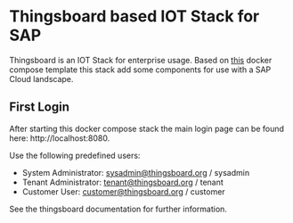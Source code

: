 # Thingsboard based IOT Stack for SAP

Thingsboard is an IOT Stack for enterprise usage. Based on [this](https://thingsboard.io/docs/user-guide/install/docker/) docker compose template this stack add some components for use with a SAP Cloud landscape.

## First Login

After starting this docker compose stack the main login page can be found here: http://localhost:8080.

Use the following predefined users:

-   System Administrator: sysadmin@thingsboard.org / sysadmin
-   Tenant Administrator: tenant@thingsboard.org / tenant
-   Customer User: customer@thingsboard.org / customer

See the thingsboard documentation for further information.
